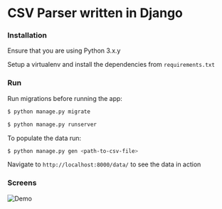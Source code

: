# CSV Parser written in Django

### Installation

Ensure that you are using Python 3.x.y

Setup a virtualenv and install the dependencies from `requirements.txt`


### Run

Run migrations before running the app:
```bash
$ python manage.py migrate

$ python manage.py runserver
```

To populate the data run:

```bash
$ python manage.py gen <path-to-csv-file>
```

Navigate to `http://localhost:8000/data/` to see the data in action


### Screens


![Demo](demo.gif)
